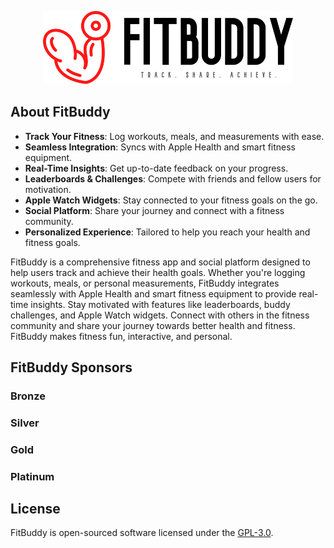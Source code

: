 <p align="center">
  <img src="https://raw.githubusercontent.com/TheFitnessProject/art/main/logo-lockup/SVG/RGB/Full%20Color/fitbuddy-logo-rgb-fitbuddy_black.svg" width="400" alt="FitBuddy Logo" />
</p>

## About FitBuddy

- **Track Your Fitness**: Log workouts, meals, and measurements with ease.
- **Seamless Integration**: Syncs with Apple Health and smart fitness equipment.
- **Real-Time Insights**: Get up-to-date feedback on your progress.
- **Leaderboards & Challenges**: Compete with friends and fellow users for motivation.
- **Apple Watch Widgets**: Stay connected to your fitness goals on the go.
- **Social Platform**: Share your journey and connect with a fitness community.
- **Personalized Experience**: Tailored to help you reach your health and fitness goals.

FitBuddy is a comprehensive fitness app and social platform designed to help users track and achieve their health goals.
Whether you're logging workouts, meals, or personal measurements, FitBuddy integrates seamlessly with Apple Health and smart fitness equipment to provide real-time insights.
Stay motivated with features like leaderboards, buddy challenges, and Apple Watch widgets.
Connect with others in the fitness community and share your journey towards better health and fitness.
FitBuddy makes fitness fun, interactive, and personal.



## FitBuddy Sponsors
### Bronze
<!-- bronze -->
<!-- bronze -->
### Silver
<!-- silver -->
<!-- silver -->
### Gold
<!-- gold -->
<!-- gold -->
### Platinum
<!-- platinum -->
<!-- platinum -->



## License

FitBuddy is open-sourced software licensed under the [GPL-3.0](https://opensource.org/license/GPL-3.0).
